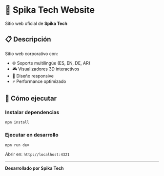 # 🚀 Spika Tech Website

Sitio web oficial de **Spika Tech**

## 📋 Descripción

Sitio web corporativo con:
- 🌐 Soporte multilingüe (ES, EN, DE, AR)
- 🎮 Visualizadores 3D interactivos
- 📱 Diseño responsive
- ⚡ Performance optimizado

## 🚀 Cómo ejecutar

### Instalar dependencias
```bash
npm install
```

### Ejecutar en desarrollo
```bash
npm run dev
```

Abrir en: `http://localhost:4321`

---

**Desarrollado por Spika Tech**
